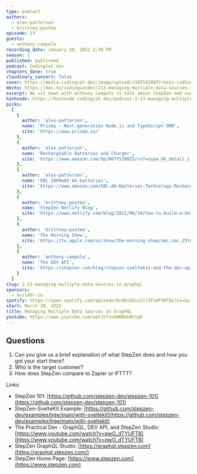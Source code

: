 ```yaml
---
type: podcast
authors:
  - alex-patterson
  - brittney-postma
episode: 13
guests:
  - anthony-campolo
recording_date: January 28, 2022 2:30 PM
season: 2
published: published
podcast: CodingCat.dev
chapters_done: true
cloudinary_convert: false
cover: https://media.codingcat.dev/image/upload/v1655828037/main-codingcatdev-photo/Managing_Multiple_Data_Sources_in_GraphQL.jpg
devto: https://dev.to/codingcatdev/213-managing-multiple-data-sources-in-graphql-42dg
excerpt: We sit down with Anthony Campolo to talk about StepZen and combining multiple GraphQL data sources. We walk through an entire demo live!
hashnode: https://hashnode.codingcat.dev/podcast-2-13-managing-multiple-data-sources-in-graphql
picks:
  [
    {
      author: 'alex-patterson',
      name: 'Prisma - Next-generation Node.js and TypeScript ORM',
      site: 'https://www.prisma.io/'
    },
    {
      author: 'alex-patterson',
      name: 'Rechargeable Batteries and Charger',
      site: 'https://www.amazon.com/dp/B07Y5ZB8Z5/ref=sspa_dk_detail_1'
    },
    {
      author: 'alex-patterson',
      name: 'EBL 2800mAh AA batteries',
      site: 'https://www.amazon.com/EBL-AA-Batteries-Technology-Rechargeable/dp/B00HSHLC82/ref=sr_1_4_sspa'
    },
    {
      author: 'brittney-postma',
      name: 'StepZen Netlify Blog',
      site: 'https://www.netlify.com/blog/2021/06/10/how-to-build-a-database-driven-jamstack-site/'
    },
    {
      author: 'brittney-postma',
      name: 'The Morning Show',
      site: 'https://tv.apple.com/us/show/the-morning-show/umc.cmc.25tn3v8ku4b39tr6ccgb8nl6m'
    },
    {
      author: 'anthony-campolo',
      name: 'The DEV API',
      site: 'https://stepzen.com/blog/stepzen-sveltekit-and-the-dev-api'
    }
  ]
slug: 2-13-managing-multiple-data-sources-in-graphql
sponsors:
  - builder-io
spotify: https://open.spotify.com/episode/0rOBiD8iu2YJJFiHF5MfQG?si=qx1OsuozTHGeBG6ttINb1g
start: March 30, 2022
title: Managing Multiple Data Sources in GraphQL
youtube: https://www.youtube.com/watch?v=kWWBbkNCtpE
---
```


## Questions

1. Can you give us a brief explanation of what StepZen does and how you got your start there?
2. Who is the target customer?
3. How does StepZen compare to Zapier or IFTTT?

Links

- StepZen 101: [https://github.com/stepzen-dev/stepzen-101](https://github.com/stepzen-dev/stepzen-101)
- StepZen-SvelteKit Example: [https://github.com/stepzen-dev/examples/tree/main/with-sveltekit](https://github.com/stepzen-dev/examples/tree/main/with-sveltekit)
- The Practical Dev - GraphQL, DEV API, and StepZen Studio: [https://www.youtube.com/watch?v=pwO_dTYUFT8](https://www.youtube.com/watch?v=pwO_dTYUFT8)
- StepZen GraphQL Studio: [https://graphql.stepzen.com](https://graphql.stepzen.com/)
- StepZen Home Page: [https://www.stepzen.com](https://www.stepzen.com)
